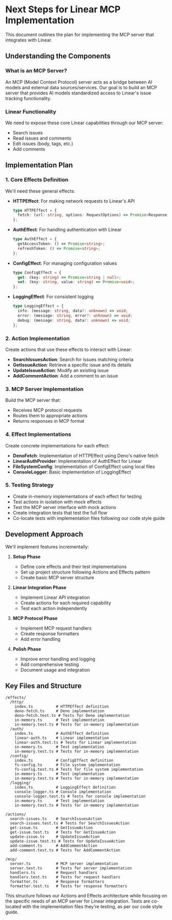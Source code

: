 # Next Steps for Linear MCP Implementation

This document outlines the plan for implementing the MCP server that integrates with Linear.

## Understanding the Components

### What is an MCP Server?
An MCP (Model Context Protocol) server acts as a bridge between AI models and external data sources/services. Our goal is to build an MCP server that provides AI models standardized access to Linear's issue tracking functionality.

### Linear Functionality
We need to expose these core Linear capabilities through our MCP server:
- Search issues
- Read issues and comments
- Edit issues (body, tags, etc.)
- Add comments

## Implementation Plan

### 1. Core Effects Definition

We'll need these general effects:

- **HTTPEffect**: For making network requests to Linear's API
  ```typescript
  type HTTPEffect = {
    fetch: (url: string, options: RequestOptions) => Promise<Response>;
  };
  ```

- **AuthEffect**: For handling authentication with Linear
  ```typescript
  type AuthEffect = {
    getAccessToken: () => Promise<string>;
    refreshToken: () => Promise<string>;
  };
  ```

- **ConfigEffect**: For managing configuration values
  ```typescript
  type ConfigEffect = {
    get: (key: string) => Promise<string | null>;
    set: (key: string, value: string) => Promise<void>;
  };
  ```

- **LoggingEffect**: For consistent logging
  ```typescript
  type LoggingEffect = {
    info: (message: string, data?: unknown) => void;
    error: (message: string, error?: unknown) => void;
    debug: (message: string, data?: unknown) => void;
  };
  ```

### 2. Action Implementation

Create actions that use these effects to interact with Linear:

- **SearchIssuesAction**: Search for issues matching criteria
- **GetIssueAction**: Retrieve a specific issue and its details
- **UpdateIssueAction**: Modify an existing issue
- **AddCommentAction**: Add a comment to an issue

### 3. MCP Server Implementation

Build the MCP server that:
- Receives MCP protocol requests
- Routes them to appropriate actions
- Returns responses in MCP format

### 4. Effect Implementations

Create concrete implementations for each effect:

- **DenoFetch**: Implementation of HTTPEffect using Deno's native fetch
- **LinearAuthProvider**: Implementation of AuthEffect for Linear
- **FileSystemConfig**: Implementation of ConfigEffect using local files
- **ConsoleLogger**: Basic implementation of LoggingEffect

### 5. Testing Strategy

- Create in-memory implementations of each effect for testing
- Test actions in isolation with mock effects
- Test the MCP server interface with mock actions
- Create integration tests that test the full flow
- Co-locate tests with implementation files following our code style guide

## Development Approach

We'll implement features incrementally:

1. **Setup Phase**
   - Define core effects and their test implementations
   - Set up project structure following Actions and Effects pattern
   - Create basic MCP server structure

2. **Linear Integration Phase**
   - Implement Linear API integration
   - Create actions for each required capability
   - Test each action independently

3. **MCP Protocol Phase**
   - Implement MCP request handlers
   - Create response formatters
   - Add error handling

4. **Polish Phase**
   - Improve error handling and logging
   - Add comprehensive testing
   - Document usage and integration

## Key Files and Structure

```
/effects/
  /http/
    index.ts          # HTTPEffect definition
    deno-fetch.ts     # Deno implementation
    deno-fetch.test.ts # Tests for Deno implementation
    in-memory.ts      # Test implementation
    in-memory.test.ts # Tests for in-memory implementation
  /auth/
    index.ts          # AuthEffect definition
    linear-auth.ts    # Linear implementation
    linear-auth.test.ts # Tests for Linear implementation
    in-memory.ts      # Test implementation
    in-memory.test.ts # Tests for in-memory implementation
  /config/
    index.ts          # ConfigEffect definition
    fs-config.ts      # File system implementation
    fs-config.test.ts # Tests for file system implementation 
    in-memory.ts      # Test implementation
    in-memory.test.ts # Tests for in-memory implementation
  /logging/
    index.ts          # LoggingEffect definition
    console-logger.ts # Console implementation
    console-logger.test.ts # Tests for console implementation
    in-memory.ts      # Test implementation
    in-memory.test.ts # Tests for in-memory implementation

/actions/
  search-issues.ts    # SearchIssuesAction
  search-issues.test.ts # Tests for SearchIssuesAction
  get-issue.ts        # GetIssueAction
  get-issue.test.ts   # Tests for GetIssueAction
  update-issue.ts     # UpdateIssueAction
  update-issue.test.ts # Tests for UpdateIssueAction
  add-comment.ts      # AddCommentAction
  add-comment.test.ts # Tests for AddCommentAction
  
/mcp/
  server.ts           # MCP server implementation
  server.test.ts      # Tests for server implementation
  handlers.ts         # Request handlers
  handlers.test.ts    # Tests for request handlers
  formatter.ts        # Response formatters
  formatter.test.ts   # Tests for response formatters
```

This structure follows our Actions and Effects architecture while focusing on the specific needs of an MCP server for Linear integration. Tests are co-located with the implementation files they're testing, as per our code style guide.